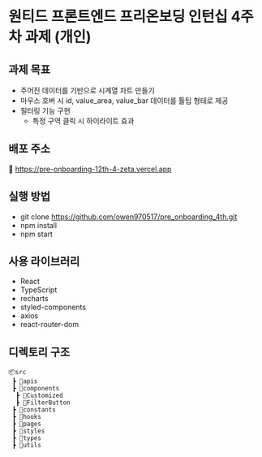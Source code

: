 # 원티드 프론트엔드 프리온보딩 인턴십 4주차 과제 (개인)

## 과제 목표 
-  주어진 데이터를 기반으로 시계열 차트 만들기
-  마우스 호버 시 id, value_area, value_bar 데이터를 튤팁 형태로 제공
-  필터링 기능 구현
    - 특정 구역 클릭 시 하이라이트 효과 

## 배포 주소

  🔗 https://pre-onboarding-12th-4-zeta.vercel.app

## 실행 방법

- git clone https://github.com/owen970517/pre_onboarding_4th.git
- npm install
- npm start

## 사용 라이브러리

- React
- TypeScript
- recharts
- styled-components
- axios
- react-router-dom

## 디렉토리 구조
```
📦src
 ┣ 📂apis
 ┣ 📂components
  ┣ 📂Customized
  ┣ 📂FilterButton
 ┣ 📂constants
 ┣ 📂hooks
 ┣ 📂pages
 ┣ 📂styles
 ┣ 📂types
 ┣ 📂utils
 ```


